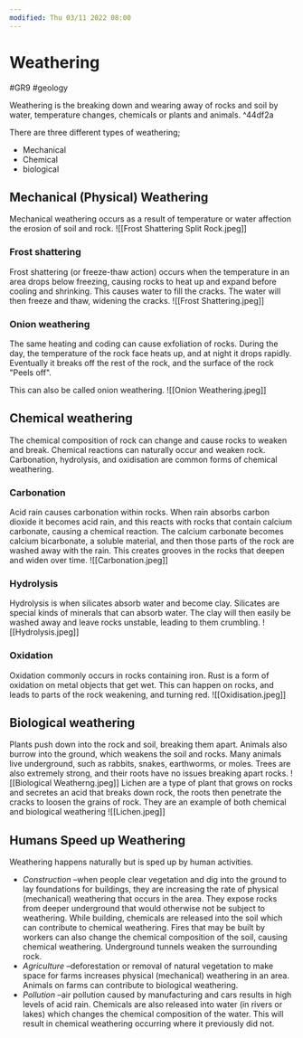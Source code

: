 ```yaml
---
modified: Thu 03/11 2022 08:00
---
```

# Weathering
#GR9 #geology

Weathering is the breaking down and wearing away of rocks and soil by water, temperature changes, chemicals or plants and animals. ^44df2a

There are three different types of weathering;
-   Mechanical
-   Chemical
-   biological
    
## Mechanical (Physical) Weathering
Mechanical weathering occurs as a result of temperature or water affection the erosion of soil and rock.
![[Frost Shattering Split Rock.jpeg]]

### Frost shattering
Frost shattering (or freeze-thaw action) occurs when the temperature in an area drops below freezing, causing rocks to heat up and expand before cooling and shrinking. This causes water to fill the cracks. The water will then freeze and thaw, widening the cracks.
![[Frost Shattering.jpeg]]

### Onion weathering
The same heating and coding can cause exfoliation of rocks. During the day, the temperature of the rock face heats up, and at night it drops rapidly. Eventually it breaks off the rest of the rock, and the surface of the rock "Peels off".

This can also be called onion weathering.
![[Onion Weathering.jpeg]]

## Chemical weathering
The chemical composition of rock can change and cause rocks to weaken and break. Chemical reactions can naturally occur and weaken rock. Carbonation, hydrolysis, and oxidisation are common forms of chemical weathering.

### Carbonation
Acid rain causes carbonation within rocks. When rain absorbs carbon dioxide it becomes acid rain, and this reacts with rocks that contain calcium carbonate, causing a chemical reaction. The calcium carbonate becomes calcium bicarbonate, a soluble material, and then those parts of the rock are washed away with the rain. This creates grooves in the rocks that deepen and widen over time.
![[Carbonation.jpeg]]

### Hydrolysis
Hydrolysis is when silicates absorb water and become clay. Silicates are special kinds of minerals that can absorb water. The clay will then easily be washed away and leave rocks unstable, leading to them crumbling.
![[Hydrolysis.jpeg]]

### Oxidation
Oxidation commonly occurs in rocks containing iron. Rust is a form of oxidation on metal objects that get wet. This can happen on rocks, and leads to parts of the rock weakening, and turning red.
![[Oxidisation.jpeg]]

## Biological weathering
Plants push down into the rock and soil, breaking them apart. Animals also burrow into the ground, which weakens the soil and rocks. Many animals live underground, such as rabbits, snakes, earthworms, or moles. Trees are also extremely strong, and their roots have no issues breaking apart rocks.
![[Biological Weatherng.jpeg]]
Lichen are a type of plant that grows on rocks and secretes an acid that breaks down rock, the roots then penetrate the cracks to loosen the grains of rock. They are an example of both chemical and biological weathering
![[Lichen.jpeg]]

## Humans Speed up Weathering
Weathering happens naturally but is sped up by human activities.  
- *Construction* –when people clear vegetation and dig into the ground to lay foundations for buildings, they are increasing the rate of physical (mechanical) weathering that occurs in the area. They expose rocks from deeper underground that would otherwise not be subject to weathering. While building, chemicals are released into the soil which can contribute to chemical weathering. Fires that may be built by workers can also change the chemical composition of the soil, causing chemical weathering. Underground tunnels weaken the surrounding rock. 
- *Agriculture* –deforestation or removal of natural vegetation to make space for farms increases physical (mechanical) weathering in an area. Animals on farms can contribute to biological weathering. 
- *Pollution* –air pollution caused by manufacturing and cars results in high levels of acid rain. Chemicals are also released into water (in rivers or lakes) which changes the chemical composition of the water. This will result in chemical weathering occurring where it previously did not.

